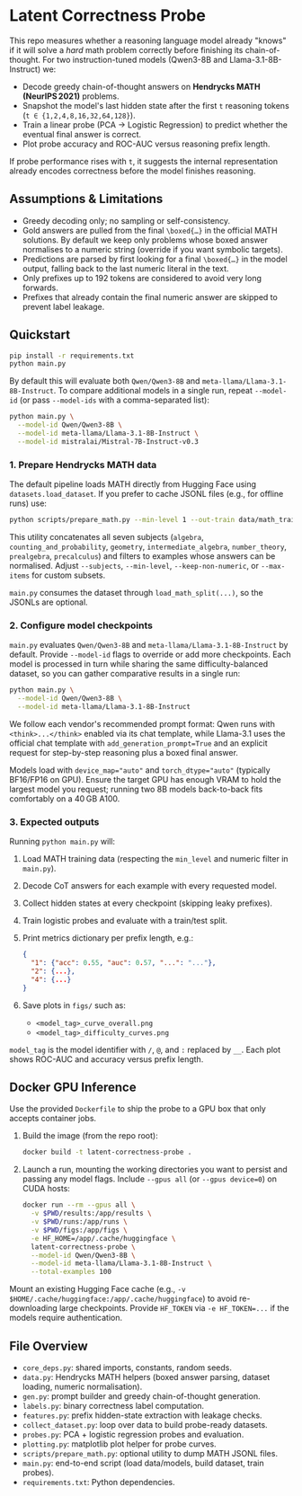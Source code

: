 # Latent Correctness Probe

This repo measures whether a reasoning language model already "knows" if it will solve a *hard* math problem correctly before finishing its chain-of-thought. For two instruction-tuned models (Qwen3-8B and Llama-3.1-8B-Instruct) we:

- Decode greedy chain-of-thought answers on **Hendrycks MATH (NeurIPS 2021)** problems.
- Snapshot the model's last hidden state after the first `t` reasoning tokens (`t ∈ {1,2,4,8,16,32,64,128}`).
- Train a linear probe (PCA → Logistic Regression) to predict whether the eventual final answer is correct.
- Plot probe accuracy and ROC-AUC versus reasoning prefix length.

If probe performance rises with `t`, it suggests the internal representation already encodes correctness before the model finishes reasoning.

## Assumptions & Limitations

- Greedy decoding only; no sampling or self-consistency.
- Gold answers are pulled from the final `\boxed{…}` in the official MATH solutions. By default we keep only problems whose boxed answer normalises to a numeric string (override if you want symbolic targets).
- Predictions are parsed by first looking for a final `\boxed{…}` in the model output, falling back to the last numeric literal in the text.
- Only prefixes up to 192 tokens are considered to avoid very long forwards.
- Prefixes that already contain the final numeric answer are skipped to prevent label leakage.

## Quickstart

```bash
pip install -r requirements.txt
python main.py
```

By default this will evaluate both `Qwen/Qwen3-8B` and `meta-llama/Llama-3.1-8B-Instruct`. To compare additional models in a single run, repeat `--model-id` (or pass `--model-ids` with a comma-separated list):

```bash
python main.py \
  --model-id Qwen/Qwen3-8B \
  --model-id meta-llama/Llama-3.1-8B-Instruct \
  --model-id mistralai/Mistral-7B-Instruct-v0.3
```

### 1. Prepare Hendrycks MATH data

The default pipeline loads MATH directly from Hugging Face using `datasets.load_dataset`. If you prefer to cache JSONL files (e.g., for offline runs) use:

```bash
python scripts/prepare_math.py --min-level 1 --out-train data/math_train.jsonl --out-test data/math_test.jsonl
```

This utility concatenates all seven subjects (`algebra`, `counting_and_probability`, `geometry`, `intermediate_algebra`, `number_theory`, `prealgebra`, `precalculus`) and filters to examples whose answers can be normalised. Adjust `--subjects`, `--min-level`, `--keep-non-numeric`, or `--max-items` for custom subsets.

`main.py` consumes the dataset through `load_math_split(...)`, so the JSONLs are optional.

### 2. Configure model checkpoints

`main.py` evaluates `Qwen/Qwen3-8B` and `meta-llama/Llama-3.1-8B-Instruct` by default. Provide `--model-id` flags to override or add more checkpoints. Each model is processed in turn while sharing the same difficulty-balanced dataset, so you can gather comparative results in a single run:

```bash
python main.py \
  --model-id Qwen/Qwen3-8B \
  --model-id meta-llama/Llama-3.1-8B-Instruct
```

We follow each vendor's recommended prompt format: Qwen runs with `<think>...</think>` enabled via its chat template, while Llama-3.1 uses the official chat template with `add_generation_prompt=True` and an explicit request for step-by-step reasoning plus a boxed final answer.

Models load with `device_map="auto"` and `torch_dtype="auto"` (typically BF16/FP16 on GPU). Ensure the target GPU has enough VRAM to hold the largest model you request; running two 8B models back-to-back fits comfortably on a 40 GB A100.

### 3. Expected outputs

Running `python main.py` will:

1. Load MATH training data (respecting the `min_level` and numeric filter in `main.py`).
2. Decode CoT answers for each example with every requested model.
3. Collect hidden states at every checkpoint (skipping leaky prefixes).
4. Train logistic probes and evaluate with a train/test split.
5. Print metrics dictionary per prefix length, e.g.:

   ```json
   {
     "1": {"acc": 0.55, "auc": 0.57, "...": "..."},
     "2": {...},
     "4": {...}
   }
   ```

6. Save plots in `figs/` such as:
   - `<model_tag>_curve_overall.png`
   - `<model_tag>_difficulty_curves.png`

`model_tag` is the model identifier with `/`, `@`, and `:` replaced by `__`. Each plot shows ROC-AUC and accuracy versus prefix length.

## Docker GPU Inference

Use the provided `Dockerfile` to ship the probe to a GPU box that only accepts container jobs.

1. Build the image (from the repo root):
   ```bash
   docker build -t latent-correctness-probe .
   ```
2. Launch a run, mounting the working directories you want to persist and passing any model flags. Include `--gpus all` (or `--gpus device=0`) on CUDA hosts:
   ```bash
   docker run --rm --gpus all \
     -v $PWD/results:/app/results \
     -v $PWD/runs:/app/runs \
     -v $PWD/figs:/app/figs \
     -e HF_HOME=/app/.cache/huggingface \
     latent-correctness-probe \
     --model-id Qwen/Qwen3-8B \
     --model-id meta-llama/Llama-3.1-8B-Instruct \
     --total-examples 100
   ```

Mount an existing Hugging Face cache (e.g., `-v $HOME/.cache/huggingface:/app/.cache/huggingface`) to avoid re-downloading large checkpoints. Provide `HF_TOKEN` via `-e HF_TOKEN=...` if the models require authentication.

## File Overview

- `core_deps.py`: shared imports, constants, random seeds.
- `data.py`: Hendrycks MATH helpers (boxed answer parsing, dataset loading, numeric normalisation).
- `gen.py`: prompt builder and greedy chain-of-thought generation.
- `labels.py`: binary correctness label computation.
- `features.py`: prefix hidden-state extraction with leakage checks.
- `collect_dataset.py`: loop over data to build probe-ready datasets.
- `probes.py`: PCA + logistic regression probes and evaluation.
- `plotting.py`: matplotlib plot helper for probe curves.
- `scripts/prepare_math.py`: optional utility to dump MATH JSONL files.
- `main.py`: end-to-end script (load data/models, build dataset, train probes).
- `requirements.txt`: Python dependencies.
